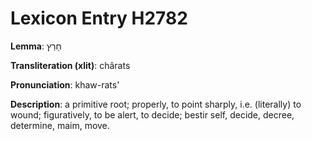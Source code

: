 # Lexicon Entry H2782

**Lemma**: חָרַץ

**Transliteration (xlit)**: chârats

**Pronunciation**: khaw-rats'

**Description**:
a primitive root; properly, to point sharply, i.e. (literally) to wound; figuratively, to be alert, to decide; bestir self, decide, decree, determine, maim, move.
